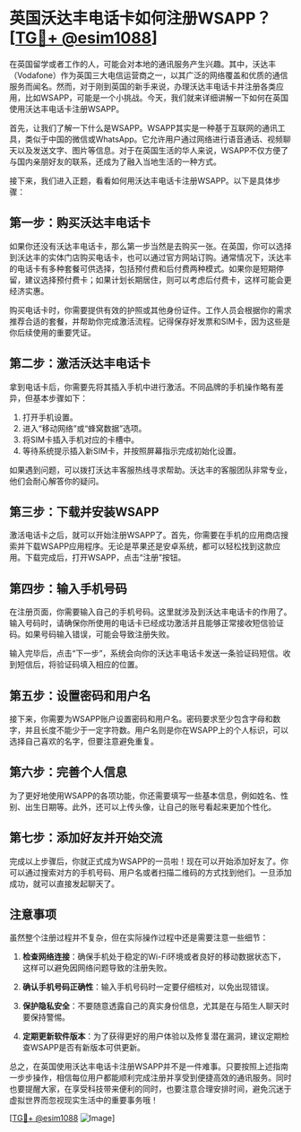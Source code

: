 # 英国沃达丰电话卡如何注册WSAPP？[[TG💪+ @esim1088](https://t.me/s/esim1088)]

在英国留学或者工作的人，可能会对本地的通讯服务产生兴趣。其中，沃达丰（Vodafone）作为英国三大电信运营商之一，以其广泛的网络覆盖和优质的通信服务而闻名。然而，对于刚到英国的新手来说，办理沃达丰电话卡并注册各类应用，比如WSAPP，可能是一个小挑战。今天，我们就来详细讲解一下如何在英国使用沃达丰电话卡注册WSAPP。

首先，让我们了解一下什么是WSAPP。WSAPP其实是一种基于互联网的通讯工具，类似于中国的微信或WhatsApp。它允许用户通过网络进行语音通话、视频聊天以及发送文字、图片等信息。对于在英国生活的华人来说，WSAPP不仅方便了与国内亲朋好友的联系，还成为了融入当地生活的一种方式。

接下来，我们进入正题，看看如何用沃达丰电话卡注册WSAPP。以下是具体步骤：

## 第一步：购买沃达丰电话卡

如果你还没有沃达丰电话卡，那么第一步当然是去购买一张。在英国，你可以选择到沃达丰的实体门店购买电话卡，也可以通过官方网站订购。通常情况下，沃达丰的电话卡有多种套餐可供选择，包括预付费和后付费两种模式。如果你是短期停留，建议选择预付费卡；如果计划长期居住，则可以考虑后付费卡，这样可能会更经济实惠。

购买电话卡时，你需要提供有效的护照或其他身份证件。工作人员会根据你的需求推荐合适的套餐，并帮助你完成激活流程。记得保存好发票和SIM卡，因为这些是你后续使用的重要凭证。

## 第二步：激活沃达丰电话卡

拿到电话卡后，你需要先将其插入手机中进行激活。不同品牌的手机操作略有差异，但基本步骤如下：

1. 打开手机设置。
2. 进入“移动网络”或“蜂窝数据”选项。
3. 将SIM卡插入手机对应的卡槽中。
4. 等待系统提示插入新SIM卡，并按照屏幕指示完成初始化设置。

如果遇到问题，可以拨打沃达丰客服热线寻求帮助。沃达丰的客服团队非常专业，他们会耐心解答你的疑问。

## 第三步：下载并安装WSAPP

激活电话卡之后，就可以开始注册WSAPP了。首先，你需要在手机的应用商店搜索并下载WSAPP应用程序。无论是苹果还是安卓系统，都可以轻松找到这款应用。下载完成后，打开WSAPP，点击“注册”按钮。

## 第四步：输入手机号码

在注册页面，你需要输入自己的手机号码。这里就涉及到沃达丰电话卡的作用了。输入号码时，请确保你所使用的电话卡已经成功激活并且能够正常接收短信验证码。如果号码输入错误，可能会导致注册失败。

输入完毕后，点击“下一步”，系统会向你的沃达丰电话卡发送一条验证码短信。收到短信后，将验证码填入相应的位置。

## 第五步：设置密码和用户名

接下来，你需要为WSAPP账户设置密码和用户名。密码要求至少包含字母和数字，并且长度不能少于一定字符数。用户名则是你在WSAPP上的个人标识，可以选择自己喜欢的名字，但要注意避免重复。

## 第六步：完善个人信息

为了更好地使用WSAPP的各项功能，你还需要填写一些基本信息，例如姓名、性别、出生日期等。此外，还可以上传头像，让自己的账号看起来更加个性化。

## 第七步：添加好友并开始交流

完成以上步骤后，你就正式成为WSAPP的一员啦！现在可以开始添加好友了。你可以通过搜索对方的手机号码、用户名或者扫描二维码的方式找到他们。一旦添加成功，就可以直接发起聊天了。

## 注意事项

虽然整个注册过程并不复杂，但在实际操作过程中还是需要注意一些细节：

1. **检查网络连接**：确保手机处于稳定的Wi-Fi环境或者良好的移动数据状态下，这样可以避免因网络问题导致的注册失败。
   
2. **确认手机号码正确性**：输入手机号码时一定要仔细核对，以免出现错误。

3. **保护隐私安全**：不要随意透露自己的真实身份信息，尤其是在与陌生人聊天时要保持警惕。

4. **定期更新软件版本**：为了获得更好的用户体验以及修复潜在漏洞，建议定期检查WSAPP是否有新版本可供更新。

总之，在英国使用沃达丰电话卡注册WSAPP并不是一件难事。只要按照上述指南一步步操作，相信每位用户都能顺利完成注册并享受到便捷高效的通讯服务。同时也要提醒大家，在享受科技带来便利的同时，也要注意合理安排时间，避免沉迷于虚拟世界而忽视现实生活中的重要事务哦！

[[TG💪+ @esim1088](https://t.me/s/esim1088) ![Image](https://i.postimg.cc/4NQfJmqS/Snipaste-2025-05-13-00-14-12.png)]